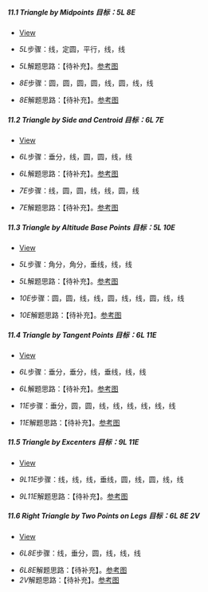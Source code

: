 ##### 11.1 Triangle by Midpoints *目标：5L 8E*
- [View](images/level/triangle-by-midpoints.png) 
+ *5L*步骤：线，定圆，平行，线，线
- *5L*解题思路：【待补充】。[参考图](solved/11.1.5L.png)
+ *8E*步骤：圆，圆，圆，圆，线，圆，线，线
- *8E*解题思路：【待补充】。[参考图](solved/11.1.8E.png)


##### 11.2 Triangle by Side and Centroid *目标：6L 7E*
- [View](images/level/tr-by-side-and-centroid.png) 
+ *6L*步骤：垂分，线，圆，圆，线，线
- *6L*解题思路：【待补充】。[参考图](solved/11.2.6L.png)
+ *7E*步骤：线，圆，圆，线，线，圆，线
- *7E*解题思路：【待补充】。[参考图](solved/11.2.7E.png)


##### 11.3 Triangle by Altitude Base Points *目标：5L 10E*
- [View](images/level/tr-by-altitude-bases.png) 
+ *5L*步骤：角分，角分，垂线，线，线
- *5L*解题思路：【待补充】。[参考图](solved/11.3.5L.png)
+ *10E*步骤：圆，圆，线，线，圆，线，线，圆，线，线
- *10E*解题思路：【待补充】。[参考图](solved/11.3.10E.png)


##### 11.4 Triangle by Tangent Points *目标：6L 11E*
- [View](images/level/tr-by-incircle-bases.png) 
+ *6L*步骤：垂分，垂分，线，垂线，线，线
- *6L*解题思路：【待补充】。[参考图](solved/11.4.6L.png)
+ *11E*步骤：垂分，圆，圆，线，线，线，线，线，线
- *11E*解题思路：【待补充】。[参考图](solved/11.4.11E.png)


##### 11.5 Triangle by Excenters *目标：9L 11E*
- [View](images/level/tr-by-excircle-centers.png) 
+ *9L11E*步骤：线，线，线，垂线，圆，线，圆，线，线
- *9L11E*解题思路：【待补充】。[参考图](solved/11.5.9L11E.png)


##### 11.6 Right Triangle by Two Points on Legs *目标：6L 8E 2V*
- [View](images/level/r-tr-by2-side-points.png) 
+ *6L8E*步骤：线，垂分，圆，线，线，线
- *6L8E*解题思路：【待补充】。[参考图](solved/11.6.6L8E.png)
- *2V*解题思路：【待补充】。[参考图](solved/11.6.2V.png)


